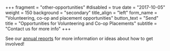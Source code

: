 +++
fragment = "other-opportunities"
#disabled = true
date = "2017-10-05"
weight = 150
background = "secondary"
title_align = "left"
form_name = "Volunteering, co-op and placement opportunities"
button_text = "Send"
title = "Opportunities for Volunteering and Co-op Placements"
subtitle = "Contact us for more info"
+++

See our [annual reports](#annual-reports) for more information or ideas about how to get involved!



